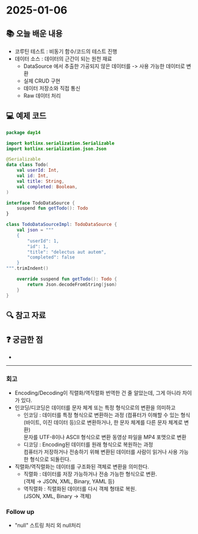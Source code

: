 # 2025-01-06

## 📚 오늘 배운 내용
- 코루틴 테스트 : 비동기 함수/코드의 테스트 진행
- 데이터 소스 : 데이터의 근간이 되는 원천 재료
  - DataSource 에서 추출한 가공되지 않은 데이터를 -> 사용 가능한 데이터로 변환
  - 실제 CRUD 구현
  - 데이터 저장소와 직접 통신
  - Raw 데이터 처리

## 💻 예제 코드
<!-- 실습한 코드나 예제를 추가 -->
```kotlin
package day14

import kotlinx.serialization.Serializable
import kotlinx.serialization.json.Json

@Serializable
data class Todo(
    val userId: Int,
    val id: Int,
    val title: String,
    val completed: Boolean,
)

interface TodoDataSource {
    suspend fun getTodo(): Todo
}

class TodoDataSourceImpl: TodoDataSource {
    val json = """
    {
        "userId": 1,
        "id": 1,
        "title": "delectus aut autem",
        "completed": false
    }
""".trimIndent()

    override suspend fun getTodo(): Todo {
        return Json.decodeFromString(json)
    }
}
```
## 🔍 참고 자료

## ❓ 궁금한 점

- 

---

### 회고

- Encoding/Decoding이 직렬화/역직렬화 번역한 건 줄 알았는데, 그게 아니라 차이가 있다.
- 인코딩/디코딩은 데이터를 문자 체계 또는 특정 형식으로의 변환을 의미하고
  - 인코딩 : 데이터를 특정 형식으로 변환하는 과정 (컴퓨터가 이해할 수 있는 형식(바이트, 이진 데이터 등)으로 변환하거나, 한 문자 체계를 다른 문자 체계로 변환)   
    문자를 UTF-8이나 ASCII 형식으로 변환
    동영상 파일을 MP4 포맷으로 변환
  - 디코딩 : Encoding된 데이터를 원래 형식으로 복원하는 과정   
    컴퓨터가 저장하거나 전송하기 위해 변환된 데이터를 사람이 읽거나 사용 가능한 형식으로 되돌린다.
- 직렬화/역직렬화는 데이터를 구조화된 객체로 변환을 의미한다.
  - 직렬화 : 데이터를 저장 가능하거나 전송 가능한 형식으로 변환.   
    (객체 → JSON, XML, Binary, YAML 등)
  - 역직렬화 : 직렬화된 데이터를 다시 객체 형태로 복원.   
    (JSON, XML, Binary → 객체)

### Follow up

- "null" 스트링 처리 외 null처리